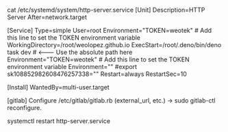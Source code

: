 cat /etc/systemd/system/http-server.service
[Unit]
Description=HTTP Server
After=network.target

[Service]
Type=simple
User=root
Environment="TOKEN=weotek"  # Add this line to set the TOKEN environment variable
WorkingDirectory=/root/weolopez.github.io
ExecStart=/root/.deno/bin/deno task dev  # <--- Use the absolute path here
Environment="TOKEN=weotek"  # Add this line to set the TOKEN environment variable
Environment=""
#export sk108852982608476257338=""
Restart=always
RestartSec=10

[Install]
WantedBy=multi-user.target

[gitlab]
Configure /etc/gitlab/gitlab.rb (external_url, etc.) → sudo gitlab-ctl reconfigure.

systemctl restart http-server.service
